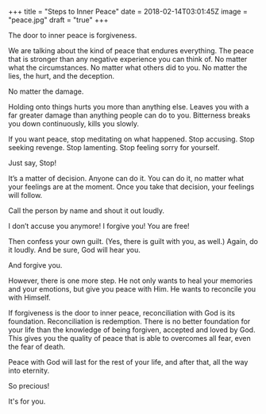 +++
title = "Steps to Inner Peace"
date = 2018-02-14T03:01:45Z
image = "peace.jpg"
draft = "true"
+++

The door to inner peace is forgiveness. 

We are talking about the kind of peace that endures everything. The peace that is stronger than any negative experience you can think of. No matter what the circumstances. No matter what others did to you. No matter the lies, the hurt, and the deception. 

No matter the damage.

Holding onto things hurts you more than anything else. Leaves you with a far greater damage than anything people can do to you. Bitterness breaks you down continuously, kills you slowly.

If you want peace, stop meditating on what happened. Stop accusing. Stop seeking revenge. Stop lamenting. Stop feeling sorry for yourself. 

Just say, Stop!

It’s a matter of decision. Anyone can do it. You can do it, no matter what your feelings are at the moment. Once you take that decision, your feelings will follow.

Call the person by name and shout it out loudly. 

I don’t accuse you anymore! I forgive you! You are free!

Then confess your own guilt. (Yes, there is guilt with you, as well.) Again, do it loudly. And be sure, God will hear you. 

And forgive you.

However, there is one more step. He not only wants to heal your memories and your emotions, but give you peace with Him. He wants to reconcile you with Himself.

If forgiveness is the door to inner peace, reconciliation with God is its foundation. Reconciliation is redemption. There is no better foundation for your life than the knowledge of being forgiven, accepted and loved by God. This gives you the quality of peace that is able to overcomes all fear, even the fear of death.

Peace with God will last for the rest of your life, and after that, all the way into eternity.

So precious! 

It's for you.